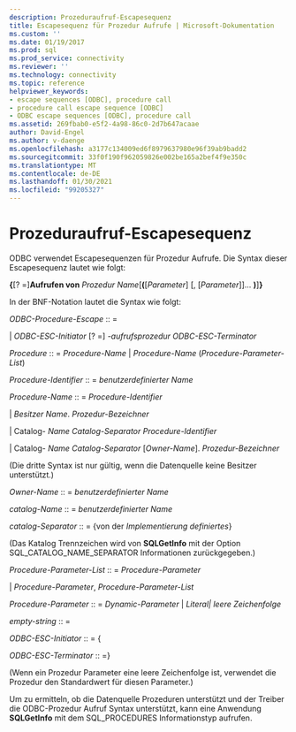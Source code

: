 ```yaml
---
description: Prozeduraufruf-Escapesequenz
title: Escapesequenz für Prozedur Aufrufe | Microsoft-Dokumentation
ms.custom: ''
ms.date: 01/19/2017
ms.prod: sql
ms.prod_service: connectivity
ms.reviewer: ''
ms.technology: connectivity
ms.topic: reference
helpviewer_keywords:
- escape sequences [ODBC], procedure call
- procedure call escape sequence [ODBC]
- ODBC escape sequences [ODBC], procedure call
ms.assetid: 269fbab0-e5f2-4a98-86c0-2d7b647acaae
author: David-Engel
ms.author: v-daenge
ms.openlocfilehash: a3177c134009ed6f8979637980e96f39ab9badd2
ms.sourcegitcommit: 33f0f190f962059826e002be165a2bef4f9e350c
ms.translationtype: MT
ms.contentlocale: de-DE
ms.lasthandoff: 01/30/2021
ms.locfileid: "99205327"
---
```

# <a name="procedure-call-escape-sequence"></a>Prozeduraufruf-Escapesequenz
ODBC verwendet Escapesequenzen für Prozedur Aufrufe. Die Syntax dieser Escapesequenz lautet wie folgt:  
  
 **{**[? =]**Aufrufen von** *Prozedur Name*[**(**[*Parameter*] [, [*Parameter*]]... **)**]**}**  
  
 In der BNF-Notation lautet die Syntax wie folgt:  
  
 *ODBC-Procedure-Escape* :: =  
  
 &#124; *ODBC-ESC-Initiator* [? =] *-aufrufsprozedur ODBC-ESC-Terminator*  
  
 *Procedure* :: = *Procedure-Name* &#124; *Procedure-Name* (*Procedure-Parameter-List*)  
  
 *Procedure-Identifier* :: = *benutzerdefinierter Name*  
  
 *Procedure-Name* :: = *Procedure-Identifier*  
  
 &#124; *Besitzer Name*. *Prozedur-Bezeichner*  
  
 &#124; Catalog- *Name Catalog-Separator* *Procedure-Identifier*  
  
 &#124; Catalog- *Name Catalog-Separator* [*Owner-Name*]. *Prozedur-Bezeichner*  
  
 (Die dritte Syntax ist nur gültig, wenn die Datenquelle keine Besitzer unterstützt.)  
  
 *Owner-Name* :: = *benutzerdefinierter Name*  
  
 *catalog-Name* :: = *benutzerdefinierter Name*  
  
 *catalog-Separator* :: = {von der *Implementierung definiertes*}  
  
 (Das Katalog Trennzeichen wird von **SQLGetInfo** mit der Option SQL_CATALOG_NAME_SEPARATOR Informationen zurückgegeben.)  
  
 *Procedure-Parameter-List* :: = *Procedure-Parameter*  
  
 &#124; *Procedure-Parameter*, *Procedure-Parameter-List*  
  
 *Procedure-Parameter* :: = *Dynamic-Parameter* &#124; *Literal&#124;* *leere Zeichenfolge*  
  
 *empty-string* :: =  
  
 *ODBC-ESC-Initiator* :: = {  
  
 *ODBC-ESC-Terminator* :: =}  
  
 (Wenn ein Prozedur Parameter eine leere Zeichenfolge ist, verwendet die Prozedur den Standardwert für diesen Parameter.)  
  
 Um zu ermitteln, ob die Datenquelle Prozeduren unterstützt und der Treiber die ODBC-Prozedur Aufruf Syntax unterstützt, kann eine Anwendung **SQLGetInfo** mit dem SQL_PROCEDURES Informationstyp aufrufen.
